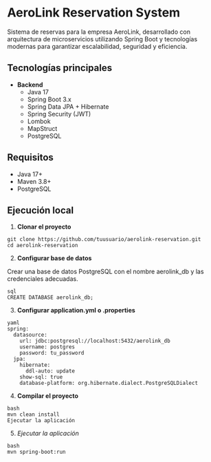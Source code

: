 # AeroLink Reservation System

Sistema de reservas para la empresa AeroLink, desarrollado con arquitectura de microservicios utilizando Spring Boot y tecnologías modernas para garantizar escalabilidad, seguridad y eficiencia.

## Tecnologías principales

- **Backend**
    - Java 17
    - Spring Boot 3.x
    - Spring Data JPA + Hibernate
    - Spring Security (JWT)
    - Lombok
    - MapStruct
    - PostgreSQL

## Requisitos

- Java 17+
- Maven 3.8+
- PostgreSQL

## Ejecución local

1. **Clonar el proyecto**

```
git clone https://github.com/tuusuario/aerolink-reservation.git
cd aerolink-reservation
```

2. **Configurar base de datos**

Crear una base de datos PostgreSQL con el nombre aerolink_db y las credenciales adecuadas.

``` 
sql
CREATE DATABASE aerolink_db;
```
3. **Configurar application.yml o .properties**

```
yaml
spring:
  datasource:
    url: jdbc:postgresql://localhost:5432/aerolink_db
    username: postgres
    password: tu_password
  jpa:
    hibernate:
      ddl-auto: update
    show-sql: true
    database-platform: org.hibernate.dialect.PostgreSQLDialect 
```

4. **Compilar el proyecto**

```
bash
mvn clean install
Ejecutar la aplicación
```

5. *Ejecutar la aplicación*
```
bash
mvn spring-boot:run
```
